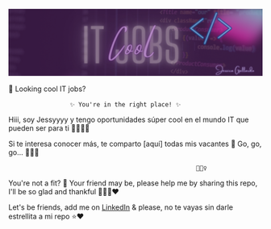 

![Cool Job Offers](img/a-cool.png)


👋 Looking cool IT jobs?
    
                     ✨ You're in the right place! ✨

Hiii, soy Jessyyyy y tengo oportunidades súper cool en el mundo IT que pueden ser para ti 👩🏻‍💻💜


Si te interesa conocer más, te comparto [aquí] todas mis vacantes 🧾 Go, go, go... 🏃🏻‍♀️


                                                        🏃🏻‍♀️ 





You're not a fit? 🔗 Your friend may be, please help me by sharing this repo, I'll be so glad and thankful 🙇🏻‍♀️❤️


Let's be friends, add me on [LinkedIn](https://www.linkedin.com/in/jessicagallardo97/) & please, no te vayas sin darle estrellita a mi repo ⭐❤️

